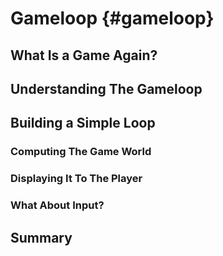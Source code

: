 # Gameloop {#gameloop}

## What Is a Game Again?

## Understanding The Gameloop

## Building a Simple Loop

### Computing The Game World

### Displaying It To The Player

### What About Input?

## Summary 
